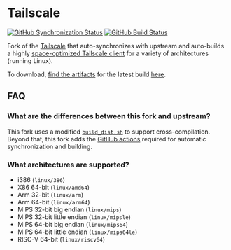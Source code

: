 # Tailscale

[![GitHub Synchronization Status](https://img.shields.io/github/actions/workflow/status/wakeful-cloud/tailscale/sync.yml?label=Synchronization&style=flat-square)](https://github.com/wakeful-cloud/tailscale/actions/workflows/sync.yml)
[![GitHub Build Status](https://img.shields.io/github/actions/workflow/status/wakeful-cloud/tailscale/build.yml?label=Build&style=flat-square)](https://github.com/wakeful-cloud/tailscale/actions/workflows/build.yml)

Fork of the [Tailscale](https://github.com/tailscale/tailscale) that auto-synchronizes with upstream and
auto-builds a highly [space-optimized Tailscale client](https://tailscale.com/kb/1207/small-tailscale) for a variety of architectures (running Linux).

To download, [find the artifacts](https://github.com/actions/upload-artifact?tab=readme-ov-file#where-does-the-upload-go) for the latest build [here](https://github.com/wakeful-cloud/tailscale/actions/workflows/build.yml).

## FAQ

### What are the differences between this fork and upstream?
This fork uses a modified [`build_dist.sh`](./build_dist.sh) to support cross-compilation. Beyond
that, this fork adds the [GitHub actions](.github/workflows) required for automatic synchronization
and building.

### What architectures are supported?
* i386 (`linux/386`)
* X86 64-bit (`linux/amd64`)
* Arm 32-bit (`linux/arm`)
* Arm 64-bit (`linux/arm64`)
* MIPS 32-bit big endian (`linux/mips`)
* MIPS 32-bit little endian (`linux/mipsle`)
* MIPS 64-bit big endian (`linux/mips64`)
* MIPS 64-bit little endian (`linux/mips64le`)
* RISC-V 64-bit (`linux/riscv64`)